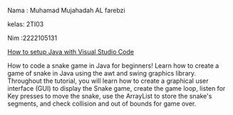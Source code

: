 Nama : Muhamad Mujahadah AL farebzi

kelas: 2TI03

Nim  :2222105131


[How to setup Java with Visual Studio Code](https://youtu.be/BB0gZFpukJU)

How to code a snake game in Java for beginners! Learn how to create a game of snake in Java using the awt and swing graphics library. Throughout the tutorial, you will learn how to create a graphical user interface (GUI) to display the Snake game, create the game loop, listen for Key presses to move the snake, use the ArrayList to store the snake's segments, and check collision and out of bounds for game over.

